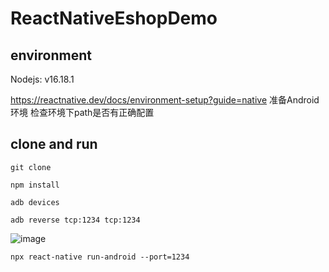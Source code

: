 # ReactNativeEshopDemo

## environment

Nodejs: v16.18.1

https://reactnative.dev/docs/environment-setup?guide=native
准备Android环境 检查环境下path是否有正确配置

## clone and run
` git clone  ` 

` npm install `


```  
adb devices

adb reverse tcp:1234 tcp:1234 
```
![image](https://github.com/Ricardowdl/ReactNativeEshopDemo/assets/57186816/3198d86c-ce17-4327-bb6f-9c196c012378)


```
npx react-native run-android --port=1234
```
